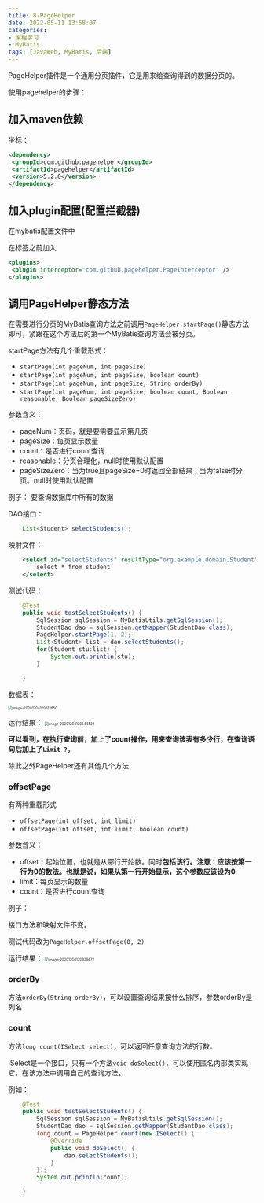 ```yaml
---
title: 8-PageHelper
date: 2022-05-11 13:58:07
categories: 
- 编程学习
- MyBatis
tags: [JavaWeb, MyBatis, 后端]
---
```




PageHelper插件是一个通用分页插件，它是用来给查询得到的数据分页的。

使用pagehelper的步骤：

## 加入maven依赖

坐标：

```xml
<dependency>
 <groupId>com.github.pagehelper</groupId>
 <artifactId>pagehelper</artifactId>
 <version>5.2.0</version>
</dependency>

```

## 加入plugin配置(配置拦截器)

在mybatis配置文件中

在<environments>标签之前加入  

```xml
<plugins>
 <plugin interceptor="com.github.pagehelper.PageInterceptor" />
</plugins>
```

## 调用PageHelper静态方法

在需要进行分页的MyBatis查询方法之前调用`PageHelper.startPage()`静态方法即可，紧跟在这个方法后的第一个MyBatis查询方法会被分页。



startPage方法有几个重载形式：

- `startPage(int pageNum, int pageSize)`
- `startPage(int pageNum, int pageSize, boolean count)`
- `startPage(int pageNum, int pageSize, String orderBy)`
- `startPage(int pageNum, int pageSize, boolean count, Boolean reasonable, Boolean pageSizeZero)`

参数含义：

- pageNum：页码，就是要需要显示第几页
- pageSize：每页显示数量
- count：是否进行count查询
- reasonable：分页合理化，null时使用默认配置
- pageSizeZero：当为true且pageSize=0时返回全部结果；当为false时分页。null时使用默认配置

例子：
要查询数据库中所有的数据

DAO接口：

```java
    List<Student> selectStudents();
```

映射文件：

```xml
    <select id="selectStudents" resultType="org.example.domain.Student">
        select * from student
    </select>
```

测试代码：

```java
    @Test
    public void testSelectStudents() {
        SqlSession sqlSession = MyBatisUtils.getSqlSession();
        StudentDao dao = sqlSession.getMapper(StudentDao.class);
        PageHelper.startPage(1, 2);
        List<Student> list = dao.selectStudents();
        for(Student stu:list) {
            System.out.println(stu);
        }

    }
```

数据表：

<img src="https://crayon-1302863897.cos.ap-beijing.myqcloud.com/image/image-20201204120512650.png" alt="image-20201204120512650" style="zoom:50%;" />



运行结果：
<img src="https://crayon-1302863897.cos.ap-beijing.myqcloud.com/image/image-20201204120544522.png" alt="image-20201204120544522" style="zoom:50%;" />



**可以看到，在执行查询前，加上了count操作，用来查询该表有多少行，在查询语句后加上了`Limit ?`。**









除此之外PageHelper还有其他几个方法

### offsetPage

有两种重载形式

- `offsetPage(int offset, int limit)`
- `offsetPage(int offset, int limit, boolean count)`

参数含义：

- offset：起始位置，也就是从哪行开始数。同时**包括该行。注意：应该按第一行为0的数法。也就是说，如果从第一行开始显示，这个参数应该设为0**
- limit：每页显示的数量
- count：是否进行count查询

例子：

接口方法和映射文件不变。

测试代码改为`PageHelper.offsetPage(0, 2)`

运行结果：
<img src="https://crayon-1302863897.cos.ap-beijing.myqcloud.com/image/image-20201204120929472.png" alt="image-20201204120929472" style="zoom:50%;" />





### orderBy

方法`orderBy(String orderBy)`，可以设置查询结果按什么排序，参数orderBy是列名



### count

方法`long count(ISelect select)`，可以返回任意查询方法的行数。

ISelect是一个接口，只有一个方法`void doSelect()`，可以使用匿名内部类实现它，在该方法中调用自己的查询方法。

例如：

```java
    @Test
    public void testSelectStudents() {
        SqlSession sqlSession = MyBatisUtils.getSqlSession();
        StudentDao dao = sqlSession.getMapper(StudentDao.class);
        long count = PageHelper.count(new ISelect() {
            @Override
            public void doSelect() {
                dao.selectStudents();
            }
        });
        System.out.println(count);

    }
```





